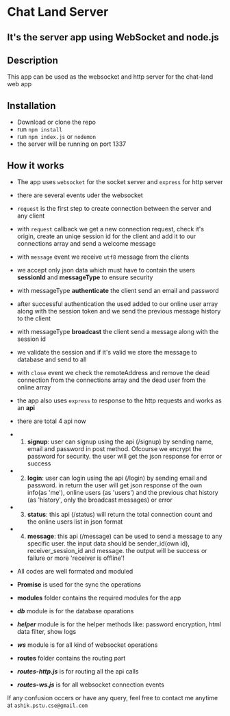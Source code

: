 # Chat Land Server

## It's the server app using WebSocket and node.js

## Description
This app can be used as the websocket and http server for the chat-land web app

## Installation
- Download or clone the repo
- run `npm install`
- run `npm index.js` or `nodemon`
- the server will be running on port 1337

## How it works
- The app uses `websocket` for the socket server and `express` for http server
- there are several events uder the websocket
- `request` is the first step to create connection between the server and any client
- with `request` callback we get a new connection request, check it's origin, create an uniqe session id for the client and add it to our connections array and send a welcome message
- with `message` event we receive `utf8` message from the clients
- we accept only json data which must have to contain the users **sessionId** and **messageType** to ensure security
- with messageType **authenticate** the client send an email and password
- after successful authentication the used added to our online user array along with the session token and we send the previous message history to the client
- with messageType **broadcast** the client send a message along with the session id
- we validate the session and if it's valid we store the message to database and send to all
- with `close` event we check the remoteAddress and remove the dead connection from the connections array and the dead user from the online array

- the app also uses `express` to response to the http requests and works as an **api**
- there are total 4 api now
- 1. **signup**: user can signup using the api (/signup) by sending name, email and password in post method. Ofcourse we encrypt the password for security. the user will get the json response for error or success
- 2. **login**: user can login using the api (/login) by sending email and password. in return the user will get json response of the own info(as 'me'), online users (as 'users') and the previous chat history (as 'history', only the broadcast messages) or error
- 3. **status**: this api (/status) will return the total connection count and the online users list in json format
- 4. **message**: this api (/message) can be used to send a message to any specific user. the input data should be sender_id(own id), receiver_session_id and message. the output will be success or failure or more 'receiver is offline'!

- All codes are well formated and moduled
- **Promise** is used for the sync the operations
- **modules** folder contains the required modules for the app
- ***db*** module is for the database oparations
- ***helper*** module is for the helper methods like: password encryption, html data filter, show logs
- ***ws*** module is for all kind of websocket operations

- **routes** folder contains the routing part
- ***routes-http.js*** is for routing all the api calls 
- ***routes-ws.js*** is for all websocket connection events

If any confusion occers or have any query, feel free to contact me anytime at `ashik.pstu.cse@gmail.com`